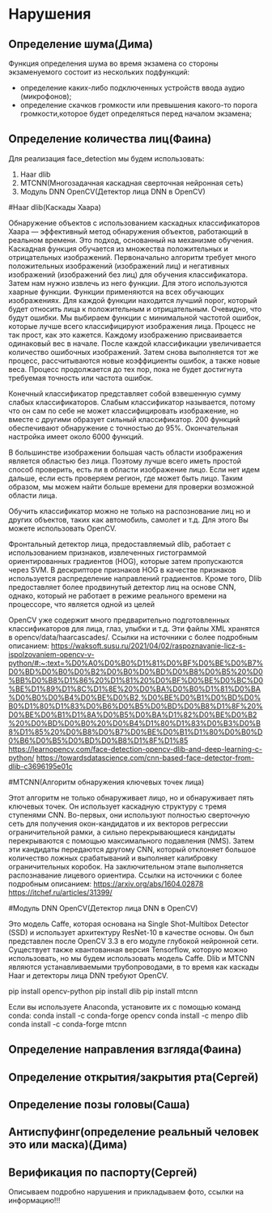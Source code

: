 # Нарушения
## Определение шума(Дима)
Функция определения шума во время экзамена со стороны экзаменуемого состоит из нескольких подфункций:
- определение каких-либо подключенных устройств ввода аудио (микрофонов);
- определение скачков громкости или превышения какого-то порога громкости,которое будет определяться перед началом экзамена;
## Определение количества лиц(Фаина)
Для реализация face_detection мы будем использовать:
1) Haar dlib
2) MTCNN(Многозадачная каскадная сверточная нейронная сеть)
3) Модуль DNN OpenCV(Детектор лица DNN в OpenCV)

 #Haar dlib(Каскады Хаара)
  
Обнаружение объектов с использованием каскадных классификаторов Хаара — эффективный метод обнаружения объектов, работающий в реальном времени. Это подход, основанный на механизме обучения. Каскадная функция обучается из множества положительных и отрицательных изображений.
Первоначально алгоритм требует много положительных изображений (изображений лиц) и негативных изображений (изображений без лиц) для обучения классификатора. Затем нам нужно извлечь из него функции. Для этого используются хаарные функции.
Функции применяются на всех обучающих изображениях. Для каждой функции находится лучший порог, который будет относить лица к положительным и отрицательным. Очевидно, что будут ошибки. Мы выбираем функции с минимальной частотой ошибок, которые лучше всего классифицируют изображения лица. Процесс не так прост, как это кажется. Каждому изображению присваивается одинаковый вес в начале. После каждой классификации увеличивается количество ошибочных изображений. Затем снова выполняется тот же процесс, рассчитываются новые коэффициенты ошибок, а также новые веса. Процесс продолжается до тех пор, пока не будет достигнута требуемая точность или частота ошибок.

Конечный классификатор представляет собой взвешенную сумму слабых классификаторов. Слабым классификатор называется, потому что он сам по себе не может классифицировать изображение, но вместе с другими образует сильный классификатор. 200 функций обеспечивают обнаружение с точностью до 95%. Окончательная настройка имеет около 6000 функций.

В большинстве изображении большая часть области изображения является областью без лица. Поэтому лучше всего иметь простой способ проверить, есть ли в области изображение лицо. Если нет идем дальше, если есть проверяем регион, где может быть лицо. Таким образом, мы можем найти больше времени для проверки возможной области лица.

Обучить классификатор можно не только на распознование лиц но и других объектов, таких как автомобиль, самолет и т.д. Для этого Вы можете использовать OpenCV.

Фронтальный детектор лица, предоставляемый dlib, работает с использованием признаков, извлеченных гистограммой ориентированных градиентов (HOG), которые затем пропускаются через SVM. В дескрипторе признаков HOG в качестве признаков используется распределение направлений градиентов. Кроме того, Dlib предоставляет более продвинутый детектор лиц на основе CNN, однако, который не работает в режиме реального времени на процессоре, что является одной из целей

OpenCV уже содержит много предварительно подготовленных классификаторов для лица, глаз, улыбки и т.д. Эти файлы XML хранятся в opencv/data/haarcascades/. 
Ссылки на источники с более подробным описанием:
https://waksoft.susu.ru/2021/04/02/raspoznavanie-licz-s-ispolzovaniem-opencv-v-python/#:~:text=%D0%A0%D0%B0%D1%81%D0%BF%D0%BE%D0%B7%D0%BD%D0%B0%D0%B2%D0%B0%D0%BD%D0%B8%D0%B5%20%D0%BB%D0%B8%D1%86%20%D1%81%20%D0%BF%D0%BE%D0%BC%D0%BE%D1%89%D1%8C%D1%8E%20%D0%BA%D0%B0%D1%81%D0%BA%D0%B0%D0%B4%D0%BE%D0%B2,%D0%BE%D0%B1%D0%BD%D0%B0%D1%80%D1%83%D0%B6%D0%B5%D0%BD%D0%B8%D1%8F%20%D0%BE%D0%B1%D1%8A%D0%B5%D0%BA%D1%82%D0%BE%D0%B2%20%D0%BD%D0%B0%20%D0%B4%D1%80%D1%83%D0%B3%D0%B8%D1%85%20%D0%B8%D0%B7%D0%BE%D0%B1%D1%80%D0%B0%D0%B6%D0%B5%D0%BD%D0%B8%D1%8F%D1%85
https://learnopencv.com/face-detection-opencv-dlib-and-deep-learning-c-python/
https://towardsdatascience.com/cnn-based-face-detector-from-dlib-c3696195e01c

#MTCNN(Алгоритм обнаружения ключевых точек лица)

Этот алгоритм не только обнаруживает лицо, но и обнаруживает пять ключевых точек. Он использует каскадную структуру с тремя ступенями CNN. Во-первых, они используют полностью сверточную сеть для получения окон-кандидатов и их векторов регрессии ограничительной рамки, а сильно перекрывающиеся кандидаты перекрываются с помощью максимального подавления (NMS). Затем эти кандидаты передаются другому CNN, который отклоняет большое количество ложных срабатываний и выполняет калибровку ограничительных коробок. На заключительном этапе выполняется распознавание лицевого ориентира.
Ссылки на источники с более подробным описанием:
https://arxiv.org/abs/1604.02878
https://itchef.ru/articles/31399/

#Модуль DNN OpenCV(Детектор лица DNN в OpenCV)

Это модель Caffe, которая основана на Single Shot-Multibox Detector (SSD) и использует архитектуру ResNet-10 в качестве основы. Он был представлен после OpenCV 3.3 в его модуле глубокой нейронной сети. Существует также квантованная версия Tensorflow, которую можно использовать, но мы будем использовать модель Caffe.
Dlib и MTCNN являются устанавливаемыми трубопроводами, в то время как каскады Haar и детекторы лица DNN требуют OpenCV.

pip install opencv-python
pip install dlib
pip install mtcnn

Если вы используете Anaconda, установите их с помощью команд conda:
conda install -c conda-forge opencv
conda install -c menpo dlib
conda install -c conda-forge mtcnn


## Определение направления взгляда(Фаина)
## Определение открытия/закрытия рта(Сергей)
## Определение позы головы(Саша)
## Антиспуфинг(определение реальный человек это или маска)(Дима)
## Верификация по паспорту(Сергей)
Описываем подробно нарушения и прикладываем фото, ссылки на информацию!!!
